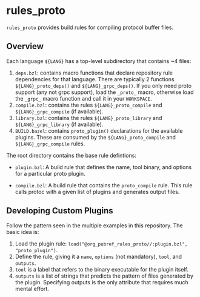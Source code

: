 # rules_proto

`rules_proto` provides build rules for compiling protocol buffer files.

## Overview

Each language `${LANG}` has a top-level subdirectory that contains ~4 files:

1. `deps.bzl`: contains macro functions that declare repository rule
   dependencies for that language.  There are typically 2 functions
   `${LANG}_proto_deps()` and `${LANG}_grpc_deps()`.  If you only need proto
   support (any not grpc support), load the `_proto_` macro, otherwise load the
   `_grpc_` macro function and call it in your `WORKSPACE`.
2. `compile.bzl`: contains the rules `${LANG}_proto_compile` and
   `${LANG}_grpc_compile` (if available).
3. `library.bzl`: contains the rules `${LANG}_proto_library` and
   `${LANG}_grpc_library` (if available).
4. `BUILD.bazel`: contains `proto_plugin()` declarations for the available
   plugins. These are consumed by the `${LANG}_proto_compile` and
   `${LANG}_grpc_compile` rules.

The root directory contains the base rule defintions:

* `plugin.bzl`: A build rule that defines the name, tool binary, and options for
  a particular proto plugin.

* `compile.bzl`: A build rule that contains the `proto_compile` rule.  This rule
  calls protoc with a given list of plugins and generates output files.

## Developing Custom Plugins

Follow the pattern seen in the multiple examples in this repository.  The basic idea is:

1. Load the plugin rule: `load("@org_pubref_rules_proto//:plugin.bzl", "proto_plugin")`.
2. Define the rule, giving it a `name`, `options` (not mandatory), `tool`, and
   `outputs`.  
3. `tool` is a label that refers to the binary executable for the plugin itself.
4. `outputs` is a list of strings that predicts the pattern of files generated
   by the plugin.  Specifying outputs is the only attribute that requires much
   mental effort.

